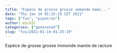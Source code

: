 ```yaml
---
title: "Espèce de grosse grosse immonde mami..."
date: "Thu Jan 14 01:25:19 CET 2021"
tags: ["fuu", "pipotron"]
author: m1ch3l
categories: ["generated"]
slug: "fuu/2021-01-14-01:25:19"
---
```


Espèce de grosse grosse immonde mamie de raclure

